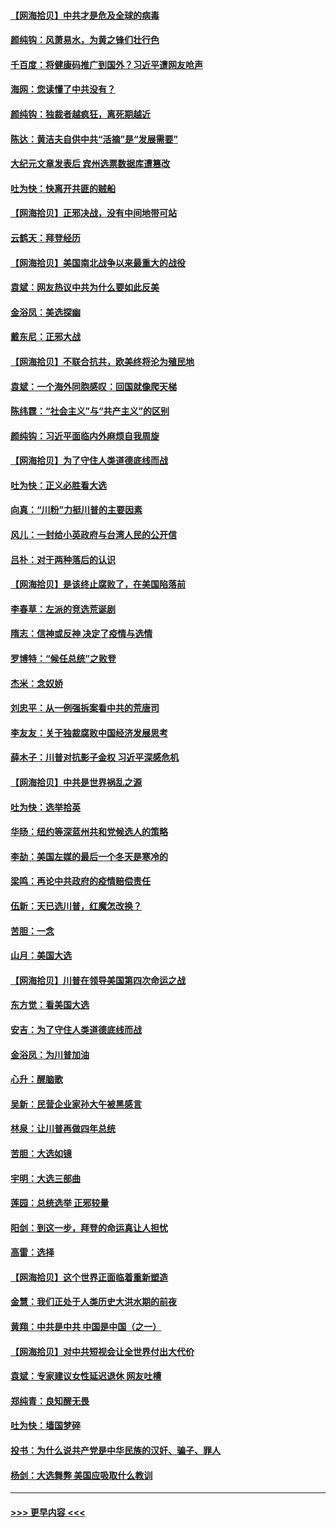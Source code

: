 #### [【网海拾贝】中共才是危及全球的病毒](../pages/nsc993/n12571204.md?t=11250503) 
#### [颜纯钩：风萧易水，为黄之锋们壮行色](../pages/nsc993/n12571487.md?t=11250503) 
#### [千百度：将健康码推广到国外？习近平遭网友呛声](../pages/nsc993/n12570808.md?t=11250503) 
#### [海网：您读懂了中共没有？](../pages/nsc993/n12570487.md?t=11250503) 
#### [颜纯钩：独裁者越疯狂，离死期越近](../pages/nsc993/n12569055.md?t=11250503) 
#### [陈达：黄洁夫自供中共“活摘”是“发展需要”](../pages/nsc993/n12568541.md?t=11250503) 
#### [大纪元文章发表后 宾州选票数据库遭篡改](../pages/nsc993/n12568105.md?t=11250503) 
#### [吐为快：快离开共匪的贼船](../pages/nsc993/n12568462.md?t=11250503) 
#### [【网海拾贝】正邪决战，没有中间地带可站](../pages/nsc993/n12568439.md?t=11250503) 
#### [云鹤天：拜登经历](../pages/nsc993/n12567294.md?t=11250503) 
#### [【网海拾贝】美国南北战争以来最重大的战役](../pages/nsc993/n12567247.md?t=11250503) 
#### [袁斌：网友热议中共为什么要如此反美](../pages/nsc993/n12567162.md?t=11250503) 
#### [金浴凤：美选探幽](../pages/nsc993/n12567147.md?t=11250503) 
#### [戴东尼：正邪大战](../pages/nsc993/n12567033.md?t=11250503) 
#### [【网海拾贝】不联合抗共，欧美终将沦为殖民地](../pages/nsc993/n12565068.md?t=11250503) 
#### [袁斌：一个海外同胞感叹：回国就像爬天梯](../pages/nsc993/n12564986.md?t=11250503) 
#### [陈纬霆：“社会主义”与“共产主义”的区别](../pages/nsc993/n12562417.md?t=11250503) 
#### [颜纯钩：习近平面临内外麻烦自我周旋](../pages/nsc993/n12563356.md?t=11250503) 
#### [【网海拾贝】为了守住人类道德底线而战](../pages/nsc993/n12562542.md?t=11250503) 
#### [吐为快：正义必胜看大选](../pages/nsc993/n12561967.md?t=11250503) 
#### [向真：“川粉”力挺川普的主要因素](../pages/nsc993/n12560774.md?t=11250503) 
#### [风儿：一封给小英政府与台湾人民的公开信](../pages/nsc993/n12560581.md?t=11250503) 
#### [吕朴：对于两种落后的认识](../pages/nsc993/n12560492.md?t=11250503) 
#### [【网海拾贝】是该终止腐败了，在美国陷落前](../pages/nsc993/n12559936.md?t=11250503) 
#### [李春草：左派的竞选荒诞剧](../pages/nsc993/n12558380.md?t=11250503) 
#### [隋志：信神或反神 决定了疫情与选情](../pages/nsc993/n12558255.md?t=11250503) 
#### [罗博特：“候任总统”之败登](../pages/nsc993/n12558189.md?t=11250503) 
#### [杰米：念奴娇](../pages/nsc993/n12558174.md?t=11250503) 
#### [刘忠平：从一例强拆案看中共的荒唐司](../pages/nsc993/n12558036.md?t=11250503) 
#### [李友友：关于独裁腐败中国经济发展思考](../pages/nsc993/n12558004.md?t=11250503) 
#### [薛木子：川普对抗影子金权 习近平深感危机](../pages/nsc993/n12557342.md?t=11250503) 
#### [【网海拾贝】中共是世界祸乱之源](../pages/nsc993/n12555353.md?t=11250503) 
#### [吐为快：选举拾英](../pages/nsc993/n12555041.md?t=11250503) 
#### [华旸：纽约等深蓝州共和党候选人的策略](../pages/nsc993/n12554309.md?t=11250503) 
#### [李劼：美国左媒的最后一个冬天是寒冷的](../pages/nsc993/n12552947.md?t=11250503) 
#### [梁鸣：再论中共政府的疫情赔偿责任](../pages/nsc993/n12553012.md?t=11250503) 
#### [伍新：天已选川普，红魔怎改换？](../pages/nsc993/n12552970.md?t=11250503) 
#### [苦胆：一念](../pages/nsc993/n12552957.md?t=11250503) 
#### [山月：美国大选](../pages/nsc993/n12552446.md?t=11250503) 
#### [【网海拾贝】川普在领导美国第四次命运之战](../pages/nsc993/n12551973.md?t=11250503) 
#### [东方觉：看美国大选](../pages/nsc993/n12551647.md?t=11250503) 
#### [安吉：为了守住人类道德底线而战](../pages/nsc993/n12551111.md?t=11250503) 
#### [金浴凤：为川普加油](../pages/nsc993/n12551085.md?t=11250503) 
#### [心升：醒脑歌](../pages/nsc993/n12550984.md?t=11250503) 
#### [吴新：民营企业家孙大午被黑感言](../pages/nsc993/n12550656.md?t=11250503) 
#### [林泉：让川普再做四年总统](../pages/nsc993/n12550640.md?t=11250503) 
#### [苦胆：大选如镜](../pages/nsc993/n12550630.md?t=11250503) 
#### [宇明：大选三部曲](../pages/nsc993/n12550603.md?t=11250503) 
#### [莲园：总统选举 正邪较量](../pages/nsc993/n12550594.md?t=11250503) 
#### [阳剑：到这一步，拜登的命运真让人担忧](../pages/nsc993/n12549093.md?t=11250503) 
#### [高雷：选择](../pages/nsc993/n12549087.md?t=11250503) 
#### [【网海拾贝】这个世界正面临着重新塑造](../pages/nsc993/n12548326.md?t=11250503) 
#### [金慧：我们正处于人类历史大洪水期的前夜](../pages/nsc993/n12547914.md?t=11250503) 
#### [黄翔：中共是中共 中国是中国（之一）](../pages/nsc993/n12547576.md?t=11250503) 
#### [【网海拾贝】对中共短视会让全世界付出大代价](../pages/nsc993/n12546043.md?t=11250503) 
#### [袁斌：专家建议女性延迟退休 网友吐槽](../pages/nsc993/n12545424.md?t=11250503) 
#### [郑纯青：良知醒无畏](../pages/nsc993/n12545394.md?t=11250503) 
#### [吐为快：墙国梦碎](../pages/nsc993/n12545309.md?t=11250503) 
#### [投书：为什么说共产党是中华民族的汉奸、骗子、罪人](../pages/nsc993/n12545089.md?t=11250503) 
#### [杨剑：大选舞弊 美国应吸取什么教训](../pages/nsc993/n12543937.md?t=11250503) 

----
#### [ >>> 更早内容 <<< ](../indexes/nsc993-earlier.md)
